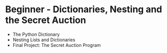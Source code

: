 # Beginner - Dictionaries, Nesting and the Secret Auction
- The Python Dictionary
- Nesting Lists and Dictionaries
- Final Project:  The Secret Auction Program
